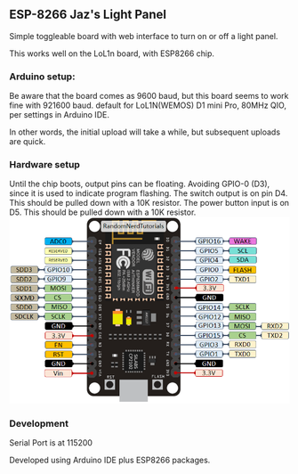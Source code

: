 ## ESP-8266 Jaz's Light Panel

Simple toggleable board with web interface to turn on or off a light panel.

This works well on the LoL1n board, with ESP8266 chip.

### Arduino setup:
Be aware that the board comes as 9600 baud, but this board seems to work fine
with 921600 baud.
default for LoL1N(WEMOS) D1 mini Pro, 80MHz QIO, per settings in Arduino IDE.

In other words, the initial upload will take a while, but subsequent uploads are quick.

### Hardware setup

Until the chip boots, output pins can be floating.
Avoiding GPIO-0 (D3), since it is used to indicate program flashing.
The switch output is on pin D4. This should be pulled down with a 10K resistor.
The power button input is on D5. This should be pulled down with a 10K resistor.
![Pinout](./ESP8266-NodeMCU-kit-12-E-pinout-gpio-pin.png)

### Development

Serial Port is at 115200

Developed using Arduino IDE plus ESP8266 packages.

